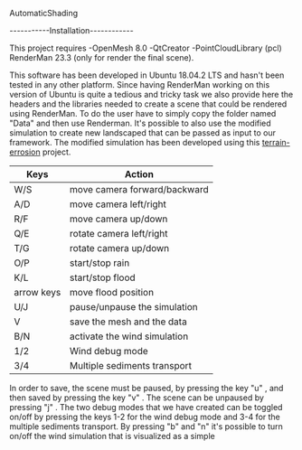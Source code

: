 AutomaticShading

-----------Installation------------

This project requires 
-OpenMesh 8.0
-QtCreator
-PointCloudLibrary (pcl)
RenderMan 23.3 (only for render the final scene).

This software has been developed in Ubuntu 18.04.2 LTS and hasn't been tested in any other platform.
Since having RenderMan working on this version of Ubuntu is quite a tedious and tricky task we also provide here the headers and the libraries needed to create a scene that could be rendered using RenderMan.
To do the user have to  simply copy the folder named "Data" and then use Renderman.
It's possible to also use the modified simulation to create new landscaped that can be passed as input to our framework.
The modified simulation has been developed using this [terrain-errosion](https://github.com/karhu/terrain-erosion) project.

| Keys       | Action                       |
| -----------|------------------------------|
| W/S        | move camera forward/backward |
| A/D        | move camera left/right       |
| R/F        | move camera up/down          |
| Q/E        | rotate camera left/right     |
| T/G        | rotate camera up/down        |
| O/P        | start/stop rain              |
| K/L        | start/stop flood             |
| arrow keys | move flood position          |
| U/J	     | pause/unpause the simulation |
| V	     | save the mesh and the data   |
| B/N        | activate the wind simulation |
| 1/2	     | Wind debug mode 		    |
| 3/4 	     | Multiple sediments transport |


In order to save, the scene must be paused, by  pressing the key "u" , and then saved by pressing the key "v" . The scene can be unpaused by pressing "j" .
The two debug modes that we have created can be toggled on/off by pressing the keys 1-2 for the wind debug mode and 3-4 for the multiple sediments transport.
By pressing "b" and "n" it's possible to turn on/off the wind simulation that is visualized as a simple 
 
